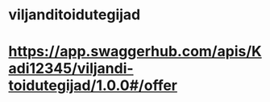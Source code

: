 # viljanditoidutegijad

# https://app.swaggerhub.com/apis/Kadi12345/viljandi-toidutegijad/1.0.0#/offer
